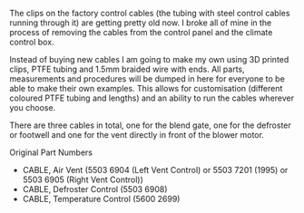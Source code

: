The clips on the factory control cables (the tubing with steel control cables running through it) are getting pretty old now. I broke all of mine in the process of removing the cables from the control panel and the climate control box.

Instead of buying new cables I am going to make my own using 3D printed clips, PTFE tubing and 1.5mm braided wire with ends. All parts, measurements and procedures will be dumped in here for everyone to be able to make their own examples. This allows for customisation (different coloured PTFE tubing and lengths) and an ability to run the cables wherever you choose.

There are three cables in total, one for the blend gate, one for the defroster or footwell and one for the vent directly in front of the blower motor.

Original Part Numbers
- CABLE, Air Vent (5503 6904 (Left Vent Control) or 5503 7201 (1995) or 5503 6905 (Right Vent Control))
- CABLE, Defroster Control (5503 6908)
- CABLE, Temperature Control (5600 2699)
